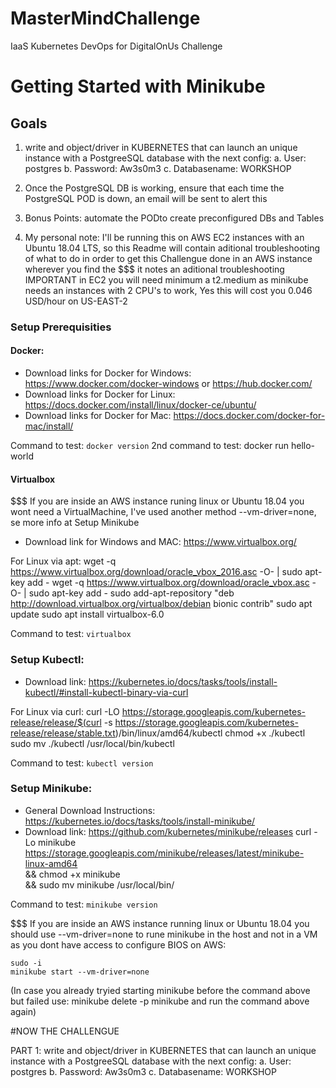 # MasterMindChallenge
IaaS Kubernetes DevOps for DigitalOnUs Challenge 

# Getting Started with Minikube

## Goals

1. write and object/driver in KUBERNETES that can launch an unique instance with a PostgreeSQL database with the next config:
	a. User: postgres
	b. Password: Aw3s0m3
	c. Databasename: WORKSHOP

2. Once the PostgreSQL DB is working, ensure that each time the PostgreSQL POD is down, an email will be sent to alert this

3. Bonus Points: automate the PODto create preconfigured DBs and Tables 

4. My personal note: I'll be running this on AWS EC2 instances with an Ubuntu 18.04 LTS, so this Readme will contain aditional troubleshooting of 
   what to do in order to get this Challengue done in an AWS instance wherever you find the $$$ it notes an aditional troubleshooting
   IMPORTANT in EC2 you will need minimum a t2.medium as minikube needs an instances with 2 CPU's to work, Yes this will cost you 0.046 USD/hour on US-EAST-2

### Setup Prerequisities

#### Docker:

* Download links for Docker for Windows: https://www.docker.com/docker-windows or https://hub.docker.com/
* Download links for Docker for Linux: https://docs.docker.com/install/linux/docker-ce/ubuntu/
* Download links for Docker for Mac: https://docs.docker.com/docker-for-mac/install/

Command to test: `docker version` 
2nd command to test: docker run hello-world

#### Virtualbox

$$$ If you are inside an AWS instance runing linux or Ubuntu 18.04 you wont need a VirtualMachine, I've used another method
	--vm-driver=none, se more info at Setup Minikube

* Download link for Windows and MAC: https://www.virtualbox.org/

For Linux via apt:
	wget -q https://www.virtualbox.org/download/oracle_vbox_2016.asc -O- | sudo apt-key add -
	wget -q https://www.virtualbox.org/download/oracle_vbox.asc -O- | sudo apt-key add -
	sudo add-apt-repository "deb http://download.virtualbox.org/virtualbox/debian bionic contrib"
	sudo apt update
	sudo apt install virtualbox-6.0

Command to test: `virtualbox`

### Setup Kubectl:
* Download link: https://kubernetes.io/docs/tasks/tools/install-kubectl/#install-kubectl-binary-via-curl

For Linux via curl:
	curl -LO https://storage.googleapis.com/kubernetes-release/release/$(curl -s https://storage.googleapis.com/kubernetes-release/release/stable.txt)/bin/linux/amd64/kubectl
	chmod +x ./kubectl
	sudo mv ./kubectl /usr/local/bin/kubectl

Command to test: `kubectl version`


### Setup Minikube:
* General Download Instructions: https://kubernetes.io/docs/tasks/tools/install-minikube/
* Download link: https://github.com/kubernetes/minikube/releases
	curl -Lo minikube https://storage.googleapis.com/minikube/releases/latest/minikube-linux-amd64 \
  && chmod +x minikube \
	&& sudo mv minikube /usr/local/bin/

Command to test: `minikube version`

$$$ If you are inside an AWS instance running linux or Ubuntu 18.04 you should use --vm-driver=none to rune minikube in the host and not in a VM as you dont have access to configure BIOS on AWS:

	sudo -i
	minikube start --vm-driver=none

(In case you already tryied starting minikube before the command above but failed use: minikube delete -p minikube and run the command above again)
	 

#NOW THE CHALLENGUE

  PART 1: write and object/driver in KUBERNETES that can launch an unique instance with a PostgreeSQL database with the next config:
	a. User: postgres
	b. Password: Aw3s0m3
	c. Databasename: WORKSHOP
